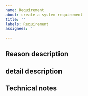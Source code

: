 ```yaml
---
name: Requirement
about: create a system requirement
title: ''
labels: Requirement
assignees: ''

---
```


## Reason description


## detail description


## Technical notes
